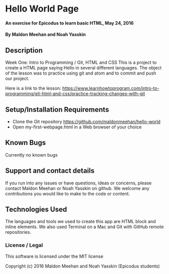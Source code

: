# Hello World Page

#### An exercise for Epicodus to learn basic HTML, May 24, 2016

#### By **Maldon Meehan and Noah Yasskin**

## Description

Week One: Intro to Programming / Git, HTML and CSS
This is a project to create a HTML page saying Hello in several different languages. The object of the lesson was to practice using git and atom and to commit and push our project.

Here is a link to the lesson: 
https://www.learnhowtoprogram.com/intro-to-programming/git-html-and-css/practice-tracking-changes-with-git

## Setup/Installation Requirements
* Clone the Git repository https://github.com/maldonmeehan/hello-world
* Open my-first-webpage.html in a Web browser of your choice

## Known Bugs

Currently no known bugs

## Support and contact details

If you run into any issues or have questions, ideas or concerns, please contact Maldon Meehan or Noah Yasskin on github. We welcome any contributions you would like to make to the code or content.

## Technologies Used

The languages and tools we used to create this app are HTML block and inline elements. We also used Terminal on a Mac and Git with GitHub remote repositories.

### License / Legal

This software is licensed under the MIT license

Copyright (c) 2016 Maldon Meehan and Noah Yasskin (Epicodus students)
